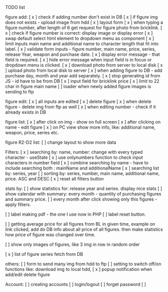 TODO list

figure add:
[ x ] check if adding number don't exist in DB
[ x ] if figure img does not exists - upload image from hdd
[ x ] layout form
[ x ] when typing a figure number, after length of 6 get request for figure photo from bricklink.
[ x ] check if figure number is correct: display image or display error
[ x ] swap default select html element to dropdown menu as component
[ x ] limit inputs main name and additional name to character length that fit into label.
[ x ] validate form inputs - figure number, main name, price, series, release Year, weapon and purchase date.
[ x ] display error message - that field is required.
[ x ] hide error message when input field is in focus or dropdown menu is clicked.
[ x ] download photo from server to local disk
[ x ] upload photo from local disk to server
[ x ] when adding figure to DB - add purchase day, month and year add separately.
[ x ] stop generating id from JS - id have to be from DB
[ x ] input field for bricklink price
[ x ] limit to 22 char in figure main name
[ ] loader when newly added figure images is sending to ftp

figure edit:
[ x ] all inputs are edited
[ x ] delete figure
[ x ] when delete figure - delete img from ftp as well
[ x ] when editing number - check if it already exists in DB

figure list:
[ x ] after click on img - show on full screen
[ x ] after clicking on name - edit figure
[ x ] on PC view show more info, like: additional name, weapon, price, series etc.

figure R2-D2 list:
[ ] change layout to show more data

Filters:
[ x ] searching by: name, number: change with every typed character - useState
[ x ] use onlynumbers function to check input characters in number field
[ x ] combine searching by name - have to include searching both : mainName and additionalName
[ x ] searching list by: series, year
[ ] sorting by: series, number, main name, additional name, price. ASC and DESC
[ x ] reset all filters button

stats by:
[ ] show statistics for: release year and series. display nice stats
[ ] show calendar with summary: every month - quantity of purchasing figures and summary price.
[ ] every month after click showing only this figures - apply filters.

[ ] label making pdf - the one I use now in PHP
[ ] label reset button.

[ ] getting average price for all figures from BL in given time, example on link clicked, add do DB info about all price of all figures. then make statistics how price of figure was changed over time.

[ ] show only images of figures, like 3 img in row in random order

[ x ] list of figure series fetch from DB

others:
[ ] form to send many img from hdd to ftp
[ ] setting to switch off/on functions like: download img to local hdd,
[ x ] popup notification when add/edit delete figure

Account:
[ ] creating accounts
[ ] login/logout
[ ] forget password
[ ]
